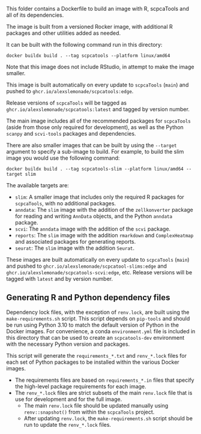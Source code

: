 This folder contains a Dockerfile to build an image with R, scpcaTools and all of its dependencies.

The image is built from a versioned Rocker image, with additional R packages and other utilities added as needed.

It can be built with the following command run in this directory:

```
docker buildx build . --tag scpcatools --platform linux/amd64
```

Note that this image does not include RStudio, in attempt to make the image smaller.

This image is built automatically on every update to `scpcaTools` (`main`) and pushed to `ghcr.io/alexslemonade/scpcatools:edge`.

Release versions of `scpcaTools` will be tagged as `ghcr.io/alexslemonade/scpcatools:latest` and tagged by version number.

The main image includes all of the recommended packages for `scpcaTools` (aside from those only required for development), as well as the Python `scanpy` and `scvi-tools` packages and dependencies.

There are also smaller images that can be built by using the `--target` argument to specify a sub-image to build.
For example, to build the slim image you would use the following command:

```
docker buildx build . --tag scpcatools-slim --platform linux/amd64 --target slim
```

The available targets are:

- `slim`: A smaller image that includes only the required R packages for `scpcaTools`, with no additional packages.
- `anndata`: The `slim` image with the addition of the `zellkonverter` package for reading and writing `AnnData` objects, and the Python `anndata` package.
- `scvi`: The `anndata` image with the addition of the `scvi` package.
- `reports`: The `slim` image with the addition `rmarkdown` and `ComplexHeatmap` and associated packages for generating reports.
- `seurat`: The `slim` image with the addition `Seurat`.

These images are built automatically on every update to `scpcaTools` (`main`) and pushed to `ghcr.io/alexslemonade/scpcatool-slims:edge` and `ghcr.io/alexslemonade/scpcatools-scvi:edge`, etc.
Release versions will be tagged with `latest` and by version number.

## Generating R and Python dependency files

Dependency lock files, with the exception of `renv.lock`, are built using the `make-requirements.sh` script.
This script depends on `pip-tools` and should be run using Python 3.10 to match the default version of Python in the Docker images.
For convenience, a conda `environment.yml` file is included in this directory that can be used to create an `scpcatools-dev` environment with the necessary Python version and packages.

This script will generate the `requirements_*.txt` and `renv_*.lock` files for each set of Python packages to be installed within the various Docker images.
- The requirements files are based on `requirements_*.in` files that specify the high-level package requirements for each image.
- The `renv_*.lock` files are strict subsets of the main `renv.lock` file that is use for development and for the full image.
  - The main `renv.lock` file should be updated manually using `renv::snapshot()` from within the `scpcaTools` project.
  - After updating `renv.lock`, the `make-requirements.sh` script should be run to update the `renv_*.lock` files.
